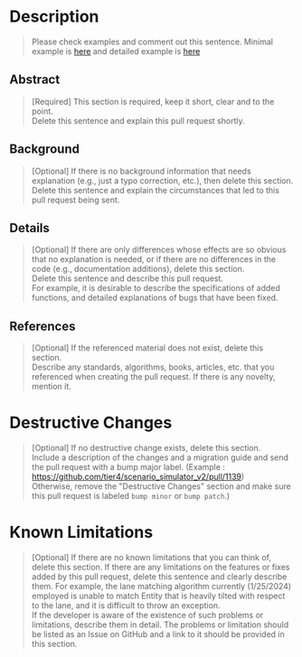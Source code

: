 # Description

> Please check examples and comment out this sentence. Minimal example is [here](pull_request_samples/example_simple.md) and detailed example is [here](pull_request_samples/example_detail.md)

## Abstract

> [Required] This section is required, keep it short, clear and to the point.  
> Delete this sentence and explain this pull request shortly.  

## Background

> [Optional] If there is no background information that needs explanation (e.g., just a typo correction, etc.), then delete this section.  
> Delete this sentence and explain the circumstances that led to this pull request being sent.  

## Details

> [Optional] If there are only differences whose effects are so obvious that no explanation is needed, or if there are no differences in the code (e.g., documentation additions), delete this section.  
> Delete this sentence and describe this pull request.  
> For example, it is desirable to describe the specifications of added functions, and detailed explanations of bugs that have been fixed.  

## References

> [Optional] If the referenced material does not exist, delete this section.  
> Describe any standards, algorithms, books, articles, etc. that you referenced when creating the pull request. If there is any novelty, mention it.  

# Destructive Changes

> [Optional] If no destructive change exists, delete this section.  
> Include a description of the changes and a migration guide and send the pull request with a bump major label. (Example : https://github.com/tier4/scenario_simulator_v2/pull/1139)  
> Otherwise, remove the "Destructive Changes" section and make sure this pull request is labeled `bump minor` or `bump patch`.)  

# Known Limitations

> [Optional] If there are no known limitations that you can think of, delete this section. If there are any limitations on the features or fixes added by this pull request, delete this sentence and clearly describe them.
> For example, the lane matching algorithm currently (1/25/2024) employed is unable to match Entity that is heavily tilted with respect to the lane, and it is difficult to throw an exception.  
> If the developer is aware of the existence of such problems or limitations, describe them in detail. The problems or limitation should be listed as an Issue on GitHub and a link to it should be provided in this section.  
